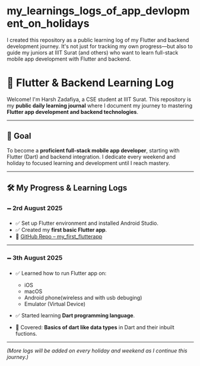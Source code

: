 # my_learnings_logs_of_app_devlopment_on_holidays
I created this repository as a public learning log of my Flutter and backend development journey. It's not just for tracking my own progress—but also to guide my juniors at IIIT Surat (and others) who want to learn full-stack mobile app development with Flutter and backend.
# 📱 Flutter & Backend Learning Log

Welcome! I'm Harsh Zadafiya, a CSE student at IIIT Surat. This repository is my **public daily learning journal** where I document my journey to mastering **Flutter app development and backend technologies**.

---

## 🎯 Goal

To become a **proficient full-stack mobile app developer**, starting with Flutter (Dart) and backend integration. I dedicate every weekend and holiday to focused learning and development until I reach mastery.

---

## 🛠️ My Progress & Learning Logs

### 🗕️ 2rd August 2025

* ✅ Set up Flutter environment and installed Android Studio.
* ✅ Created my **first basic Flutter app**.
* 🔗 [GitHub Repo – my\_first\_flutterapp](https://github.com/zadafiyaharsh2-ctrl/my_firs_flutterapp)

---

### 🗕️ 3th August 2025

* ✅ Learned how to run Flutter app on:

  * iOS
  * macOS
  * Android phone(wireless and with usb debuging)
  * Emulator (Virtual Device)
* ✅ Started learning **Dart programming language**.
* 📘 Covered: **Basics of dart like data types** in Dart and their inbuilt fuctions.

---

*(More logs will be added on every holiday and weekend as I continue this journey.)*
